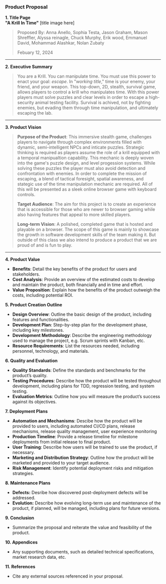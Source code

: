 ### Product Proposal

**1. Title Page**  
   **"A Krill In Time"** [title image here]

   > Proposed By: Anna Anello, Sophia Testa, Jason Graham, Mason Shreffler, Alyssa reinagle, Chuck Murphy, Erik wood, Emmanuel David, Mohammad Alashkar, Nolan Zubaty
   >
   > Febuary 12, 2024
   
_________________

**2. Executive Summary**

   > You are a Krill. You can manipulate time. You must use this power to enact your goal: *escape*. In "*working title*," time is your enemy, your friend, and your weapon. This top-down, 2D, stealth, survival game, allows players to control a krill who manipulates time. With this power players must solve puzzles and clear levels in order to escape a high-security animal testing facility. Survival is achived, not by fighting enemies, but evading them through time manipulation, and ultimately escaping the lab. 
   
_________________

**3. Product Vision**  
   >**Purpose of the Product**: This immersive stealth game, challenges players to navigate through complex environments filled with dynamic, semi-intelligent NPCs and inticate puzzles. Strategic thinking is required as players assume the role of a krill equipped with a temporal manipualtion capability. This mechanic is deeply woven into the game's puzzle design, and level progession systems. While solving these puzzles the player must also avoid detection and confrontation with enemies. In order to complete the mission of escaping, a blend of tactical foresight, spatial awareness, and stategic use of the time manipulation mechanic are required. All of this will be presented as a sleek online browser game with keyboard controls.     
   >  
   >**Target Audience**: The aim for this project is to create an experience that is accessible for those who are newer to browser gaming while also having features that appeal to more skilled players.   
   > 
   >**Long-term Vision**: A polished, completed game that is hosted and playable on a browser. The scope of this game is mainly to showcase the growth in software development skills of the team making it. But outside of this class we also intend to produce a product that we are proud of and is fun to play. 
_________________


**4. Product Value**
   - **Benefits**: Detail the key benefits of the product for users and stakeholders.
   - **Cost Analysis**: Provide an overview of the estimated costs to develop and maintain the product, both financially and in time and effort.
   - **Value Proposition**: Explain how the benefits of the product outweigh the costs, including potential ROI.

**5. Product Creation Outline**
   - **Design Overview**: Outline the basic design of the product, including features and functionalities.
   - **Development Plan**: Step-by-step plan for the development phase, including key milestones.
   - **Development Methodology**: Describe the engineering methodology used to manage the project, e.g. Scrum sprints with Kanban, etc.
   - **Resource Requirements**: List the resources needed, including personnel, technology, and materials.

**6. Quality and Evaluation**
   - **Quality Standards**: Define the standards and benchmarks for the product’s quality.
   - **Testing Procedures**: Describe how the product will be tested throughout development, including plans for TDD, regression testing, and system testing. 
   - **Evaluation Metrics**: Outline how you will measure the product’s success against its objectives.

**7. Deployment Plans**
   - **Automation and Mechanisms**: Descibe how the product will be provided to users, including automated CI/CD plans, release mechanisms, release quality management, user experience monitoring
   - **Production Timeline**: Provide a release timeline for milestone deployments from initial release to final product.
   - **User Training**: Describe how users will be trained to use the product, if necessary.
   - **Marketing and Distribution Strategy**: Outline how the product will be marketed and provided to your target audience.
   - **Risk Management**: Identify potential deployment risks and mitigation strategies.

**8. Maintenance Plans**
   - **Defects:** Desribe how discovered post-deployment defects will be addressed. 
   - **Evolution:** Describe how evolving long-term use and maintenance of the product, if planned, will be managed, including plans for future versions.

**9. Conclusion**
   - Summarize the proposal and reiterate the value and feasibility of the product.

**10. Appendices**
   - Any supporting documents, such as detailed technical specifications, market research data, etc.

**11. References**
   - Cite any external sources referenced in your proposal.
